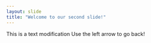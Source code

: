 ```yaml
---
layout: slide
title: "Welcome to our second slide!"
---
```

This is a text modification
Use the left arrow to go back!

